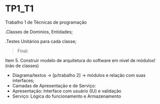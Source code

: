 # TP1_T1
 Trabalho 1 de Técnicas de programação
 
 .Classes de Dominios, Entidades;
 
 .Testes Unitários para cada classe;

>Final:

Item 5. Construir modelo de arquitetura do software em nivel de módulos! (não de classes)
- Diagrama/textos -> [p/trabalho 2] -> módulos e relação com suas interfaces;
- Camadas de Apresentação e de Serviço:
- Apresentação: Interface com usuário (IU) e validação
- Serviço: Lógica do funcionamento e Armazenamento
